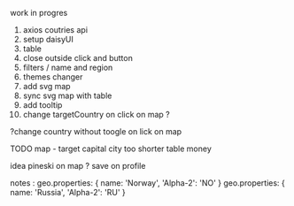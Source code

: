 work in progres


1. axios coutries api
2. setup daisyUI
3. table
5. close outside click and button
6. filters / name and region
7. themes changer
8. add svg map
9. sync svg map with table
10. add tooltip
11. change targetCountry on click on map ?

?change country without toogle on lick on map

TODO 
map - target capital city too
shorter table
money

idea 
pineski on map ? save on profile 


notes : 
geo.properties:
{ name: 'Norway', 'Alpha-2': 'NO' }
geo.properties:
{ name: 'Russia', 'Alpha-2': 'RU' }
